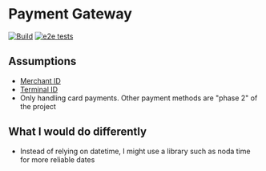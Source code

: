 # Payment Gateway
[![Build](https://github.com/eloisetaylor5693/payment-gateway/actions/workflows/build.yml/badge.svg)](https://github.com/eloisetaylor5693/payment-gateway/actions/workflows/build.yml) [![e2e tests](https://github.com/eloisetaylor5693/payment-gateway/actions/workflows/run-e2e-tests.yml/badge.svg)](https://github.com/eloisetaylor5693/payment-gateway/actions/workflows/run-e2e-tests.yml)

## Assumptions

- [Merchant ID](https://tidalcommerce.com/learn/merchant-id-number)
- [Terminal ID](https://www.opayo.co.uk/support/28/36/terminal-id-s)
- Only handling card payments. Other payment methods are "phase 2" of the project

## What I would do differently

- Instead of relying on datetime, I might use a library such as noda time for more reliable dates